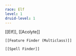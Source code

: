 ```yaml
---
race: Elf
level: 1
druid-level: 1
---
```

[[Elf]], [[Acolyte]]

```meta-bind-embed
[[Feature Finder (Multiclass)]]
```


```meta-bind-embed
[[Spell Finder]]
```
